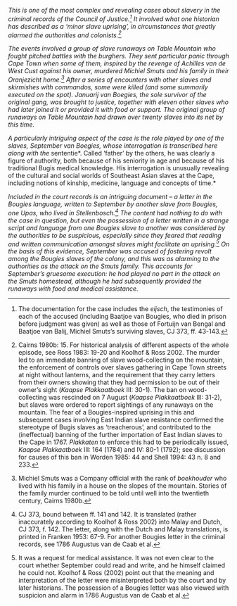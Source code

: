 *This is one of the most complex and revealing cases about slavery in the criminal records of the Council of Justice.[^1] It involved what one historian has described as a ‘minor slave uprising’, in circumstances that greatly alarmed the authorities and colonists.[^2]*

*The events involved a group of slave runaways on Table Mountain who fought pitched battles with the burghers. They sent particular panic through Cape Town when some of them, inspired by the revenge of Achilles van de West Cust against his owner, murdered Michiel Smuts and his family in their Oranjezicht home.[^3] After a series of encounters with other slaves and skirmishes with commandos, some were killed (and some summarily executed on the spot). Januarij van Boegies, the sole survivor of the original gang, was brought to justice, together with eleven other slaves who had later joined it or provided it with food or support. The original group of runaways on Table Mountain had drawn over twenty slaves into its net by this time.*

*A particularly intriguing aspect of the case is the role played by one of the slaves, September van Boegies, whose interrogation is transcribed here along with the* sententie*. Called ‘father’ by the others, he was clearly a figure of authority, both because of his seniority in age and because of his traditional Bugis medical knowledge. His interrogation is unusually revealing of the cultural and social worlds of Southeast Asian slaves at the Cape, including notions of kinship, medicine, language and concepts of time.*

*Included in the court records is an intriguing document – a letter in the Bougies language, written to September by another slave from Bougies, one Upas, who lived in Stellenbosch.[^4] The content had nothing to do with the case in question, but even the possession of a letter written in a strange script and language from one Bougies slave to another was considered by the authorities to be suspicious, especially since they feared that reading and written communication amongst slaves might facilitate an uprising.[^5] On the basis of this evidence, September was accused of fostering revolt among the Bougies slaves of the colony, and this was as alarming to the authorities as the attack on the Smuts family. This accounts for September’s gruesome execution: he had played no part in the attack on the Smuts homestead, although he had subsequently provided the runaways with food and medical assistance.*

[^1]: The documentation for the case includes the *eijsch*, the testimonies of each of the accused (including Baatjoe van Bougies, who died in prison before judgment was given) as well as those of Fortuijn van Bengal and Baatjoe van Balij, Michiel Smuts’s surviving slaves, CJ 373, ff. 43-143.

[^2]: Cairns 1980b: 15. For historical analysis of different aspects of the whole episode, see Ross 1983: 19-20 and Koolhof & Ross 2002. The murder led to an immediate banning of slave wood-collecting on the mountain, the enforcement of controls over slaves gathering in Cape Town streets at night without lanterns, and the requirement that they carry letters from their owners showing that they had permission to be out of their owner’s sight (*Kaapse Plakkaatboek* III: 30-1). The ban on wood-collecting was rescinded on 7 August (*Kaapse Plakkaatboek* III: 31-2), but slaves were ordered to report sightings of any runaways on the mountain. The fear of a Bougies-inspired uprising in this and subsequent cases involving East Indian slave resistance confirmed the stereotype of Bugis slaves as ‘treacherous’, and contributed to the (ineffectual) banning of the further importation of East Indian slaves to the Cape in 1767. *Plakkaten* to enforce this had to be periodically issued, *Kaapse Plakkaatboek* III: 164 (1784) and IV: 80-1 (1792); see discussion for causes of this ban in Worden 1985: 44 and Shell 1994: 43 n. 8 and 233.

[^3]: Michiel Smuts was a Company official with the rank of *boekhouder* who lived with his family in a house on the slopes of the mountain. Stories of the family murder continued to be told until well into the twentieth century, Cairns 1980b.

[^4]: CJ 373, bound between ff. 141 and 142. It is translated (rather inaccurately according to Koolhof & Ross 2002) into Malay and Dutch, CJ 373, f. 142. The letter, along with the Dutch and Malay translations, is printed in Franken 1953: 67-9. For another Bougies letter in the criminal records, see 1786 Augustus van de Caab et al.

[^5]: It was a request for medical assistance. It was not even clear to the court whether September could read and write, and he himself claimed he could not. Koolhof & Ross (2002) point out that the meaning and interpretation of the letter were misinterpreted both by the court and by later historians. The possession of a Bougies letter was also viewed with suspicion and alarm in 1786 Augustus van de Caab et al.